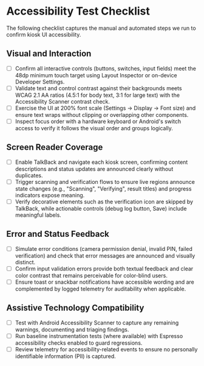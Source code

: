 # Accessibility Test Checklist

The following checklist captures the manual and automated steps we run to confirm kiosk UI accessibility.

## Visual and Interaction
- [ ] Confirm all interactive controls (buttons, switches, input fields) meet the 48dp minimum touch target using Layout Inspector or on-device Developer Settings.
- [ ] Validate text and control contrast against their backgrounds meets WCAG 2.1 AA ratios (4.5:1 for body text, 3:1 for large text) with the Accessibility Scanner contrast check.
- [ ] Exercise the UI at 200% font scale (Settings → Display → Font size) and ensure text wraps without clipping or overlapping other components.
- [ ] Inspect focus order with a hardware keyboard or Android's switch access to verify it follows the visual order and groups logically.

## Screen Reader Coverage
- [ ] Enable TalkBack and navigate each kiosk screen, confirming content descriptions and status updates are announced clearly without duplicates.
- [ ] Trigger scanning and verification flows to ensure live regions announce state changes (e.g., "Scanning", "Verifying", result titles) and progress indicators expose meaning.
- [ ] Verify decorative elements such as the verification icon are skipped by TalkBack, while actionable controls (debug log button, Save) include meaningful labels.

## Error and Status Feedback
- [ ] Simulate error conditions (camera permission denial, invalid PIN, failed verification) and check that error messages are announced and visually distinct.
- [ ] Confirm input validation errors provide both textual feedback and clear color contrast that remains perceivable for color-blind users.
- [ ] Ensure toast or snackbar notifications have accessible wording and are complemented by logged telemetry for auditability when applicable.

## Assistive Technology Compatibility
- [ ] Test with Android Accessibility Scanner to capture any remaining warnings, documenting and triaging findings.
- [ ] Run baseline instrumentation tests (where available) with Espresso accessibility checks enabled to guard regressions.
- [ ] Review telemetry for accessibility-related events to ensure no personally identifiable information (PII) is captured.
